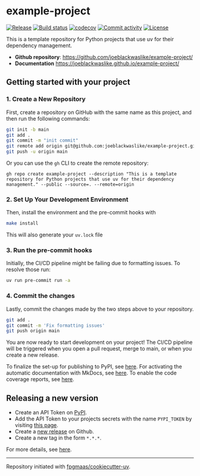 # example-project

[![Release](https://img.shields.io/github/v/release/joeblackwaslike/example-project)](https://img.shields.io/github/v/release/joeblackwaslike/example-project)
[![Build status](https://img.shields.io/github/actions/workflow/status/joeblackwaslike/example-project/main.yml?branch=main)](https://github.com/joeblackwaslike/example-project/actions/workflows/main.yml?query=branch%3Amain)
[![codecov](https://codecov.io/gh/joeblackwaslike/example-project/branch/main/graph/badge.svg)](https://codecov.io/gh/joeblackwaslike/example-project)
[![Commit activity](https://img.shields.io/github/commit-activity/m/joeblackwaslike/example-project)](https://img.shields.io/github/commit-activity/m/joeblackwaslike/example-project)
[![License](https://img.shields.io/github/license/joeblackwaslike/example-project)](https://img.shields.io/github/license/joeblackwaslike/example-project)

This is a template repository for Python projects that use uv for their dependency management.

- **Github repository**: <https://github.com/joeblackwaslike/example-project/>
- **Documentation** <https://joeblackwaslike.github.io/example-project/>

## Getting started with your project

### 1. Create a New Repository

First, create a repository on GitHub with the same name as this project, and then run the following commands:

```bash
git init -b main
git add .
git commit -m "init commit"
git remote add origin git@github.com:joeblackwaslike/example-project.git
git push -u origin main
```

Or you can use the `gh` CLI to create the remote repository:

```shell
gh repo create example-project --description "This is a template repository for Python projects that use uv for their dependency management." --public --source=. --remote=origin
```

### 2. Set Up Your Development Environment

Then, install the environment and the pre-commit hooks with

```bash
make install
```

This will also generate your `uv.lock` file

### 3. Run the pre-commit hooks

Initially, the CI/CD pipeline might be failing due to formatting issues. To resolve those run:

```bash
uv run pre-commit run -a
```

### 4. Commit the changes

Lastly, commit the changes made by the two steps above to your repository.

```bash
git add .
git commit -m 'Fix formatting issues'
git push origin main
```

You are now ready to start development on your project!
The CI/CD pipeline will be triggered when you open a pull request, merge to main, or when you create a new release.

To finalize the set-up for publishing to PyPI, see [here](https://fpgmaas.github.io/cookiecutter-uv/features/publishing/#set-up-for-pypi).
For activating the automatic documentation with MkDocs, see [here](https://fpgmaas.github.io/cookiecutter-uv/features/mkdocs/#enabling-the-documentation-on-github).
To enable the code coverage reports, see [here](https://fpgmaas.github.io/cookiecutter-uv/features/codecov/).

## Releasing a new version

- Create an API Token on [PyPI](https://pypi.org/).
- Add the API Token to your projects secrets with the name `PYPI_TOKEN` by visiting [this page](https://github.com/joeblackwaslike/example-project/settings/secrets/actions/new).
- Create a [new release](https://github.com/joeblackwaslike/example-project/releases/new) on Github.
- Create a new tag in the form `*.*.*`.

For more details, see [here](https://fpgmaas.github.io/cookiecutter-uv/features/cicd/#how-to-trigger-a-release).

---

Repository initiated with [fpgmaas/cookiecutter-uv](https://github.com/fpgmaas/cookiecutter-uv).
